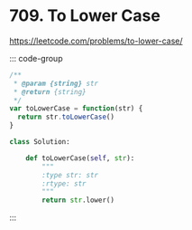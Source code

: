 # 709. To Lower Case

https://leetcode.com/problems/to-lower-case/

::: code-group

```js [JavaScript]
/**
 * @param {string} str
 * @return {string}
 */
var toLowerCase = function(str) {
  return str.toLowerCase()
}
```

```py [Python]
class Solution:

    def toLowerCase(self, str):
        """
        :type str: str
        :rtype: str
        """
        return str.lower()
```

:::
